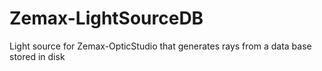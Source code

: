 # Zemax-LightSourceDB
Light source for Zemax-OpticStudio that generates rays from a data base stored in disk
